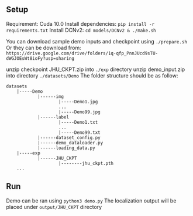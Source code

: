 ## Setup
Requirement: Cuda 10.0
Install dependencies: `pip install -r requirements.txt`
Install DCNv2: `cd models/DCNv2 & ./make.sh`

You can download sample demo inputs and checkpoint using `./prepare.sh`
Or
they can be download from: `https://drive.google.com/drive/folders/1q-qfp_PnnJUcd9sTU-dWGJOEsWt8ioFy?usp=sharing`

unzip checkpoint JHU_CKPT.zip into `./exp` directory
unzip demo_input.zip into directory `./datasets/Demo`
The folder structure should be as follow:
```
datasets
    |-----Demo
            |------img
                    |-----Demo1.jpg
                    ...
                    |-----Demo99.jpg
            |------label
                    |-----Demo1.txt
                    ...
                    |-----Demo99.txt
            |------dataset_config.py
            |------demo_dataloader.py
            |------loading_data.py
    |-----exp
            |------JHU_CKPT
                    |--------jhu_ckpt.pth
    ...
```

## Run
Demo can be ran using `python3 demo.py`
The localization output will be placed under `output/JHU_CKPT` directory
